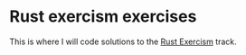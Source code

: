 # Rust exercism exercises

This is where I will code solutions to the [Rust Exercism](https://exercism.io/my/tracks/rust) track.